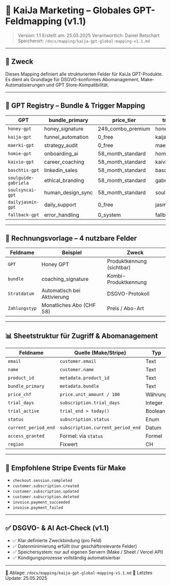 # 🧠 KaiJa Marketing – Globales GPT-Feldmapping (v1.1)

> Version: 1.1
> Erstellt am: 25.05.2025
> Verantwortlich: Daniel Betschart
> Speicherort: `/docs/mapping/kaija-gpt-global-mapping-v1.1.md`

---

## 📌 Zweck

Dieses Mapping definiert alle strukturierten Felder für KaiJa GPT-Produkte. Es dient als Grundlage für DSGVO-konformes Abomanagement, Make-Automatisierungen und GPT Store-Kompatibilität.

---

## 🧾 GPT Registry – Bundle & Trigger Mapping

| GPT                  | bundle\_primary     | price\_tier         | trigger\_flow      | access\_level | plan\_group | trial\_days | region |
| -------------------- | ------------------- | ------------------- | ------------------ | ------------- | ----------- | ----------- | ------ |
| `honey-gpt`          | honey\_signature    | 249\_combo\_premium | honey\_gpt\_access | premium       | honey       | 7           | CH     |
| `kaija-gpt`          | funnel\_automation  | 0\_free             | kaija\_funnel      | freemium      | kaija       | 0           | CH     |
| `maerki-gpt`         | strategy\_audit     | 0\_free             | maerki\_lifecycle  | freemium      | lifecycle   | 0           | CH     |
| `homie-gpt`          | onboarding\_ai      | 58\_month\_standard | homie\_learning    | premium       | homie       | 7           | CH     |
| `kaivio-gpt`         | career\_coaching    | 58\_month\_standard | kaivio\_cv         | premium       | kaivio      | 7           | CH     |
| `baschtis-gpt`        | linkedin\_sales     | 58\_month\_standard | baschti\_sales      | premium       | baschti      | 7           | CH     |
| `soulguide-gabriela` | ethical\_branding   | 58\_month\_standard | gabriela\_guide    | premium       | gabriela    | 7           | CH     |
| `soulsyncai-gpt`     | human\_design\_sync | 58\_month\_standard | soulsync\_energy   | premium       | soulsync    | 7           | CH     |
| `dailyjasmin-gpt`    | daily\_support      | 0\_free             | jasmin\_daily      | freemium      | jasmin      | 0           | CH     |
| `fallback-gpt`       | error\_handling     | 0\_system           | fallback\_logic    | system        | fallback    | 0           | CH     |

---

## 🧾 Rechnungsvorlage – 4 nutzbare Felder

| Feldname      | Beispiel                    | Zweck                     |
| ------------- | --------------------------- | ------------------------- |
| `GPT`         | Honey GPT                   | Produktkennung (sichtbar) |
| `bundle`      | coaching\_signature         | Kombi-Produktkennung      |
| `Stratdatum`  | Automatisch bei Aktivierung | DSGVO-Protokoll           |
| `Zahlungstyp` | Monatliches Abo (CHF 58)    | Preis / Abo-Art           |

---

## 📊 Sheetstruktur für Zugriff & Abomanagement

| Feldname             | Quelle (Make/Stripe)              | Typ     | Format                             |
| -------------------- | --------------------------------- | ------- | ---------------------------------- |
| `email`              | `customer.email`                  | Text    | lowercase                          |
| `name`               | `customer.name`                   | Text    | optional                           |
| `product_id`         | `metadata.product_id`             | Text    | z. B. `honey_signature`            |
| `bundle_primary`     | `metadata.bundle`                 | Text    |                                    |
| `price_chf`          | `price.unit_amount / 100`         | Währung | CHF                                |
| `trial_days`         | `subscription.trial_days`         | Integer | 0 / 7                              |
| `trial_active`       | `trial_end > today()`             | Boolean | true/false                         |
| `status`             | `subscription.status`             | Enum    | active / cancelled / past\_due     |
| `current_period_end` | `subscription.current_period_end` | Datum   | Unix timestamp                     |
| `access_granted`     | Formel: via `status`              | Formel  | `=IF(status="active","ja","nein")` |
| `region`             | Fixwert                           | CH      |                                    |

---

## 🔁 Empfohlene Stripe Events für Make

* `checkout.session.completed`
* `customer.subscription.created`
* `customer.subscription.updated`
* `customer.subscription.deleted`
* `invoice.payment_succeeded`
* `invoice.payment_failed`

---

## ✅ DSGVO- & AI Act-Check (v1.1)

* ✅ Klar definierte Zweckbindung (pro Feld)
* ✅ Datenminimierung erfüllt (nur geschäftsrelevante Felder)
* ✅ Speichersystem: nur auf eigenen Servern (Make / Sheet / Vercel API)
* ✅ Kündigungsprozesse vollständig automatisierbar

---

📁 Ablage: `/docs/mapping/kaija-gpt-global-mapping-v1.1.md`
📄 Letztes Update: 25.05.2025
